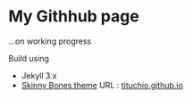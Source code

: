 # My Githhub page

...on working progress

Build using 
* Jekyll 3.x
* [Skinny Bones theme](https://github.com/mmistakes/jekyll-theme-skinny-bones)
URL : [tituchio.github.io](https://tituchio.github.io/)
